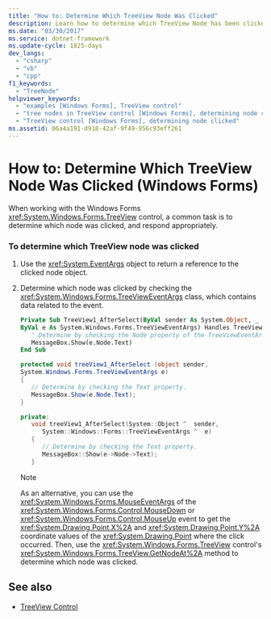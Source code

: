 ```yaml
---
title: "How to: Determine Which TreeView Node Was Clicked"
description: Learn how to determine which TreeView Node has been clicked so that you can respond appropriately.
ms.date: "03/30/2017"
ms.service: dotnet-framework
ms.update-cycle: 1825-days
dev_langs:
  - "csharp"
  - "vb"
  - "cpp"
f1_keywords:
  - "TreeNode"
helpviewer_keywords:
  - "examples [Windows Forms], TreeView control"
  - "tree nodes in TreeView control [Windows Forms], determining node clicked"
  - "TreeView control [Windows Forms], determining node clicked"
ms.assetid: 06a4a191-d918-42af-9f49-956c93eff261
---
```

# How to: Determine Which TreeView Node Was Clicked (Windows Forms)

When working with the Windows Forms <xref:System.Windows.Forms.TreeView> control, a common task is to determine which node was clicked, and respond appropriately.

### To determine which TreeView node was clicked

1. Use the <xref:System.EventArgs> object to return a reference to the clicked node object.

2. Determine which node was clicked by checking the <xref:System.Windows.Forms.TreeViewEventArgs> class, which contains data related to the event.

    ```vb
    Private Sub TreeView1_AfterSelect(ByVal sender As System.Object, _
    ByVal e As System.Windows.Forms.TreeViewEventArgs) Handles TreeView1.AfterSelect
       ' Determine by checking the Node property of the TreeViewEventArgs.
       MessageBox.Show(e.Node.Text)
    End Sub
    ```

    ```csharp
    protected void treeView1_AfterSelect (object sender,
    System.Windows.Forms.TreeViewEventArgs e)
    {
       // Determine by checking the Text property.
       MessageBox.Show(e.Node.Text);
    }
    ```

    ```cpp
    private:
       void treeView1_AfterSelect(System::Object ^  sender,
          System::Windows::Forms::TreeViewEventArgs ^  e)
       {
          // Determine by checking the Text property.
          MessageBox::Show(e->Node->Text);
       }
    ```

    > [!NOTE]
    > As an alternative, you can use the <xref:System.Windows.Forms.MouseEventArgs> of the <xref:System.Windows.Forms.Control.MouseDown> or <xref:System.Windows.Forms.Control.MouseUp> event to get the <xref:System.Drawing.Point.X%2A> and <xref:System.Drawing.Point.Y%2A> coordinate values of the <xref:System.Drawing.Point> where the click occurred. Then, use the <xref:System.Windows.Forms.TreeView> control's <xref:System.Windows.Forms.TreeView.GetNodeAt%2A> method to determine which node was clicked.

## See also

- [TreeView Control](treeview-control-windows-forms.md)
